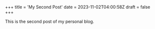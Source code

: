 +++
title = 'My Second Post'
date = 2023-11-02T04:00:58Z
draft = false
+++

This is the second post of my personal blog.
